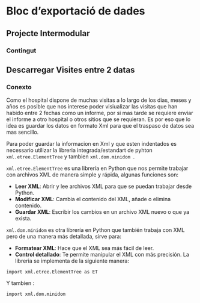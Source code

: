 # Bloc d’exportació de dades
## Projecte Intermodular
### Contingut


## Descarregar Visites entre 2 datas
### Conexto
Como el hospital dispone de muchas visitas a lo largo de los dias, meses y años es posible que nos interese poder visiualizar las visitas que han 
habido entre 2 fechas como un informe, por si mas tarde se requiere enviar el informe a otro hospital o otros sitios que se requieran.
Es por eso que lo idea es guardar los datos en formato Xml para que el traspaso de datos sea mas sencillo.

Para poder guardar la informacion en Xml y que esten indentados es necessario utilizar la libreria integrada/estandart de pyhton ```xml.etree.ElementTree``` y tambien ```xml.dom.minidom ```.

```xml.etree.ElementTree``` es una librería en Python que nos permite trabajar con archivos XML de manera simple y rápida, algunas funciones son:

  -  **Leer XML**: Abrir y lee archivos XML para que se puedan trabajar desde Python.
  -  **Modificar XML**: Cambia el contenido del XML, añade o elimina contenido.
  -  **Guardar XML**: Escribir los cambios en un archivo XML nuevo o que ya exista.

```xml.dom.minidom```  es otra librería en Python que también trabaja con XML pero de una manera más detallada, sirve para:
  -  **Formatear XML**: Hace que el XML sea más fácil de leer.
  -  **Control detallado**: Te permite manipular el XML con más precisión.
La libreria se implementa de la siguiente manera:
```
import xml.etree.ElementTree as ET
```
Y tambien :
```
import xml.dom.minidom
```
